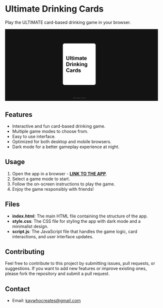 # Ultimate Drinking Cards

Play the ULTIMATE card-based drinking game in your browser.

![App Image](Non-App/App%20Image.png)

## Features

- Interactive and fun card-based drinking game.
- Multiple game modes to choose from.
- Easy to use interface.
- Optimized for both desktop and mobile browsers.
- Dark mode for a better gameplay experience at night.

## Usage

1. Open the app in a browser - **[LINK TO THE APP](https://kay-who-codes.github.io/Ultimate-Drinking-Cards)**.
2. Select a game mode to start.
3. Follow the on-screen instructions to play the game.
4. Enjoy the game responsibly with friends!

## Files

- **index.html**: The main HTML file containing the structure of the app.
- **style.css**: The CSS file for styling the app with dark mode and a minimalist design.
- **script.js**: The JavaScript file that handles the game logic, card interactions, and user interface updates.

## Contributing

Feel free to contribute to this project by submitting issues, pull requests, or suggestions. If you want to add new features or improve existing ones, please fork the repository and submit a pull request.

## Contact

- Email: [kaywhocreates@gmail.com](mailto:kaywhocreates@gmail.com)
